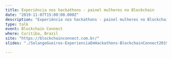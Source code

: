 ```yaml
---
title: Experiência nos hackathons - painel mulheres no Blockchain
date: "2019-11-07T15:00:00.000Z"
description: "Experiência nos hackathons - painel mulheres no Blockchain at Blockchain Connect in Curitiba, Brazil"
type: talk
event: Blockchain Connect 
where: Curitiba, Brazil
site: "https://blockchainconnect.com.br/"
slides: "./SolangeGueiros-ExperienciaEmHackathons-BlockchainConnect2019.pdf"

---
```


